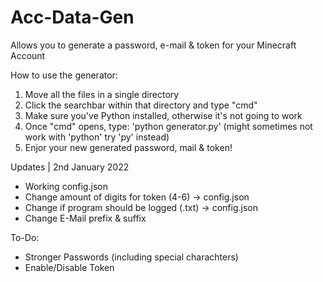 # Acc-Data-Gen
Allows you to generate a password, e-mail &amp; token for your Minecraft Account

How to use the generator:
1. Move all the files in a single directory
2. Click the searchbar within that directory and type "cmd"
3. Make sure you've Python installed, otherwise it's not going to work
4. Once "cmd" opens, type: 'python generator.py' (might sometimes not work with 'python' try 'py' instead)
5. Enjor your new generated password, mail & token!


Updates | 2nd January 2022
+ Working config.json
+ Change amount of digits for token (4-6) -> config.json
+ Change if program should be logged (.txt) -> config.json
+ Change E-Mail prefix & suffix

To-Do:
- Stronger Passwords (including special charachters) <Done>
- Enable/Disable Token <WIP>
